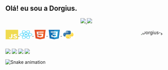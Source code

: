 ## Olá! eu sou a Dorgius.
<div align="center">
  <a href="https://github.com/Dorgius">
  <img height="180em" src="https://github-readme-stats.vercel.app/api?username=Dorgius&show_icons=true&theme=dracula&include_all_commits=true&count_private=true"/>
  <img height="120em" src="https://github-readme-stats.vercel.app/api/top-langs/?username=Dorgius&layout=compact&langs_count=7&theme=dracula"/>
</div>
<div style="display: inline_block"><br>
  <img align="center" alt="Dorgius-Js" height="30" width="40" src="https://raw.githubusercontent.com/devicons/devicon/master/icons/javascript/javascript-plain.svg">
  <img align="center" alt="Dorgius-React" height="30" width="40" src="https://raw.githubusercontent.com/devicons/devicon/master/icons/react/react-original.svg">
  <img align="center" alt="Dorgius-HTML" height="30" width="40" src="https://raw.githubusercontent.com/devicons/devicon/master/icons/html5/html5-original.svg">
  <img align="center" alt="Dorgius-CSS" height="30" width="40" src="https://raw.githubusercontent.com/devicons/devicon/master/icons/css3/css3-original.svg">
  <img align="center" alt="Dorgius-Python" height="30" width="40" src="https://raw.githubusercontent.com/devicons/devicon/master/icons/python/python-original.svg">
  <img align="right" alt="Dorgius-pic" height="150" style="border-radius:100px;"             src="https://cdn.discordapp.com/attachments/918307160327327795/919962851928580106/44884218_345707102882519_2446069589734326272_n.jpg">
</div>
  
  ##
 
<div> 
  <a href="https://www.youtube.com/channel/UC6a6SUfGCY61ix8txZPaw1g" target="_blank"><img src="https://img.shields.io/badge/YouTube-FF0000?style=for-the-badge&logo=youtube&logoColor=white" target="_blank"></a>
  <a href="https://instagram.com/Dorgius" target="_blank"><img src="https://img.shields.io/badge/-Instagram-%23E4405F?style=for-the-badge&logo=instagram&logoColor=white" target="_blank"></a>
 	<a href="https://www.twitch.tv/Dorgius" target="_blank"><img src="https://img.shields.io/badge/Twitch-9146FF?style=for-the-badge&logo=twitch&logoColor=white" target="_blank"></a>
 <a href="https://discord.gg/sFuQKtwFgw" target="_blank"><img src="https://img.shields.io/badge/Discord-7289DA?style=for-the-badge&logo=discord&logoColor=white" target="_blank"></a> 
 
  ![Snake animation](https://github.com/Dorgius/Dorgius/blob/output/github-contribution-grid-snake.svg)
 
</div>
